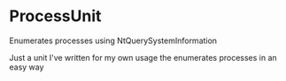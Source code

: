 # ProcessUnit
Enumerates processes using NtQuerySystemInformation

Just a unit I've written for my own usage the enumerates processes in an easy way
